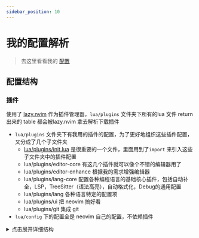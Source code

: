 ```yaml
---
sidebar_position: 10
---
```


# 我的配置解析
> 去这里看看我的 [配置](https://github.com/LintaoAmons/CoolStuffes/tree/main/lazyvim/.config/nvim)

## 配置结构

### 插件

使用了 [lazy.nvim](./plugin-manager.md) 作为插件管理器，`lua/plugins` 文件夹下所有的lua 文件 return 出来的 table 都会被lazy.nvim 拿去解析下载插件

- `lua/plugins` 文件夹下有我用的插件的配置，为了更好地组织这些插件配置，又分成了几个子文件夹
    - [lua/plugins/init.lua](./plugins/init) 是很重要的一个文件，里面用到了`import` 来引入这些子文件夹中的插件配置
    - lua/plugins/editor-core 有这几个插件就可以像个不错的编辑器用了
    - lua/plugins/editor-enhance 根据我的需求增强编辑器
    - lua/plugins/lang-core 配置各种编程语言的基础核心插件，包括自动补全，LSP，TreeSitter（语法高亮），自动格式化，Debug的通用配置
    - lua/plugins/lang 各种语言特定的配置项
    - lua/plugins/ui 把 neovim 搞好看
    - lua/plugins/git 集成 git
- `lua/config` 下的配置全是 neovim 自己的配置，不依赖插件

<details>
<summary>点击展开详细结构</summary>
```sh
.
├── init.lua
├── lua
│   ├── config
│   │   ├── autocmds.lua
│   │   ├── keymaps.lua
│   │   └── options.lua
│   ├── plugins
│   │   ├── init.lua
│   │   ├── editor-core
│   │   │   ├── commands.lua
│   │   │   ├── neo-tree.lua
│   │   │   ├── telescope.lua
│   │   │   └── vim-tmux-navigator.lua
│   │   ├── editor-enhance
│   │   │   ├── bookmarks.lua
│   │   │   ├── multi-cursor.lua
│   │   │   ├── ...
│   │   │   └── which-key.lua
│   │   ├── git
│   │   │   ├── diffview.lua
│   │   │   └── gitsign.lua
│   │   ├── lang
│   │   │   ├── example.lua
│   │   │   ├── ...
│   │   │   └── tsjs.lua
│   │   ├── lang-core
│   │   │   ├── cmp.lua
│   │   │   ├── debug.lua
│   │   │   ├── formatting.lua
│   │   │   ├── lsp.lua
│   │   │   ├── snippet.lua
│   │   │   └── treesitter.lua
│   │   └── ui
│   │       ├── ...
│   │       └── themes.lua
│   └── snippets
│       ├── ...
│       └── typescript.json
└── scratch_config.json
```

</details>
